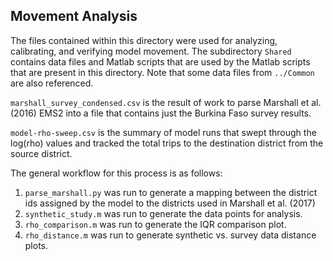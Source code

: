 ## Movement Analysis
The files contained within this directory were used for analyzing, calibrating, and verifying model movement. The subdirectory `Shared` contains data files and Matlab scripts that are used by the Matlab scripts that are present in this directory. Note that some data files from `../Common` are also referenced. 

`marshall_survey_condensed.csv` is the result of work to parse Marshall et al. (2016) EMS2 into a file that contains just the Burkina Faso survey results.

`model-rho-sweep.csv` is the summary of model runs that swept through the log(rho) values and tracked the total trips to the destination district from the source district.

The general workflow for this process is as follows:

1. `parse_marshall.py` was run to generate a mapping between the district ids assigned by the model to the districts used in Marshall et al. (2017)
2. `synthetic_study.m` was run to generate the data points for analysis.
3. `rho_comparison.m` was run to generate the IQR comparison plot.
4. `rho_distance.m` was run to generate synthetic vs. survey data distance plots.
